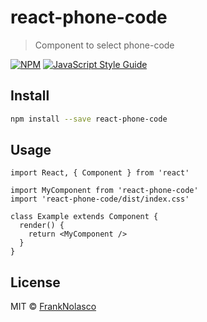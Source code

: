 # react-phone-code

> Component to select phone-code

[![NPM](https://img.shields.io/npm/v/react-phone-code.svg)](https://www.npmjs.com/package/react-phone-code) [![JavaScript Style Guide](https://img.shields.io/badge/code_style-standard-brightgreen.svg)](https://standardjs.com)

## Install

```bash
npm install --save react-phone-code
```

## Usage

```tsx
import React, { Component } from 'react'

import MyComponent from 'react-phone-code'
import 'react-phone-code/dist/index.css'

class Example extends Component {
  render() {
    return <MyComponent />
  }
}
```

## License

MIT © [FrankNolasco](https://github.com/FrankNolasco)
